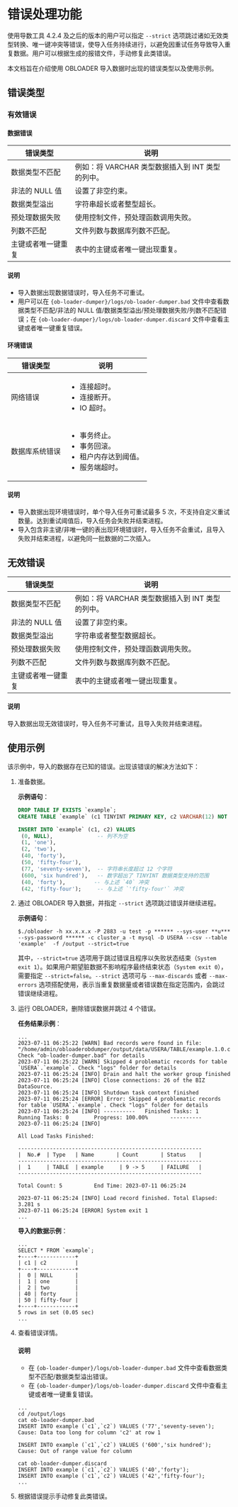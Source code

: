 # 错误处理功能

使用导数工具 4.2.4 及之后的版本的用户可以指定 `--strict` 选项跳过诸如无效类型转换、唯一键冲突等错误，使导入任务持续进行，以避免因重试任务导致导入重复数据。用户可以根据生成的报错文件，手动修复此类错误。

本文档旨在介绍使用 OBLOADER 导入数据时出现的错误类型以及使用示例。

## 错误类型

### 有效错误

#### 数据错误

|**错误类型** |**说明**|
|-------------|--------|
| 数据类型不匹配  |例如：将 VARCHAR 类型数据插入到 INT 类型的列中。 |
| 非法的 NULL 值 |设置了非空约束。 |
| 数据类型溢出 |字符串超长或者整型超长。 |
| 预处理数据失败  |使用控制文件，预处理函数调用失败。 |
| 列数不匹配  |文件列数与数据库列数不匹配。 |
| 主键或者唯一键重复  | 表中的主键或者唯一键出现重复。|

<main id="notice" type='explain'>
   <h4>说明</h4>
   <ul>
   <li>导入数据出现数据错误时，导入任务不可重试。</li>
   <li>用户可以在 <code>{ob-loader-dumper}/logs/ob-loader-dumper.bad</code> 文件中查看数据类型不匹配/非法的 NULL 值/数据类型溢出/预处理数据失败/列数不匹配错误；在 <code>{ob-loader-dumper}/logs/ob-loader-dumper.discard</code> 文件中查看主键或者唯一键重复错误。</li>
   </ul>
</main>

#### 环境错误

|**错误类型** |**说明**|
|--------|------|
| 网络错误  |<ul><li>连接超时。</li><li>连接断开。</li><li>IO 超时。</li></ul> |
| 数据库系统错误 |<ul><li>事务终止。</li><li>事务回滚。</li><li>租户内存达到阈值。</li><li>服务端超时。</li></ul> |

<main id="notice" type='explain'>
   <h4>说明</h4>
   <ul>
   <li>导入数据出现环境错误时，单个导入任务可重试最多 5 次，不支持自定义重试数量。达到重试阈值后，导入任务会失败并结束进程。</li>
   <li>导入包含非主键/非唯一键的表出现环境错误时，导入任务不会重试，且导入失败并结束进程，以避免同一批数据的二次插入。</li>
   </ul>
</main>

## 无效错误


|**错误类型** |**说明**|
|--------|------|
| 数据类型不匹配  |例如：将 VARCHAR 类型数据插入到 INT 类型的列中。 |
| 非法的 NULL 值 |设置了非空约束。 |
| 数据类型溢出 |字符串或者整型数据超长。 |
| 预处理数据失败  |使用控制文件，预处理函数调用失败。 |
| 列数不匹配  |文件列数与数据库列数不匹配。 |
| 主键或者唯一键重复  | 表中的主键或者唯一键出现重复。|

<main id="notice" type='explain'>
  <h4>说明</h4>
  <p>导入数据出现无效错误时，导入任务不可重试，且导入失败并结束进程。</p>
</main>

## 使用示例

该示例中，导入的数据存在已知的错误。出现该错误的解决方法如下：

1. 准备数据。

   **示例语句**：

   ```sql
   DROP TABLE IF EXISTS `example`;
   CREATE TABLE `example` (c1 TINYINT PRIMARY KEY, c2 VARCHAR(12) NOT NULL UNIQUE);

   INSERT INTO `example` (c1, c2) VALUES
    (0, NULL),              -- 列不为空
    (1, 'one'),
    (2, 'two'),
    (40, 'forty'),          
    (50, 'fifty-four'),     
    (77, 'seventy-seven'),  -- 字符串长度超过 12 个字符
    (600, 'six hundred'),   -- 数字超出了 TINYINT 数据类型支持的范围
    (40, 'forty'),         -- 与上述 `40` 冲突
    (42, 'fifty-four');     -- 与上述 `'fifty-four'` 冲突
   ```

2. 通过 OBLOADER 导入数据，并指定 `--strict` 选项跳过错误并继续进程。

   **示例语句**：

    ```shell
    $./obloader -h xx.x.x.x -P 2883 -u test -p ****** --sys-user **u*** --sys-password ****** -c cluster_a -t mysql -D USERA --csv --table 'example'  -f /output --strict=true
    ```

    其中，`--strict=true` 选项用于跳过错误且程序以失败状态结束（`System exit 1`）。如果用户期望脏数据不影响程序最终结束状态（`System exit 0`），需要指定 `--strict=false`。`--strict` 选项可与 `--max-discards` 或者 `--max-errors` 选项搭配使用，表示当重复数据量或者错误数在指定范围内，会跳过错误继续进程。

3. 运行 OBLOADER，删除错误数据并跳过 4 个错误。

   **任务结果示例**：

   ```shell
   ...
   2023-07-11 06:25:22 [WARN] Bad records were found in file: "/home/admin/obloaderobdumper/output/data/USERA/TABLE/example.1.0.csv". Check "ob-loader-dumper.bad" for details
   2023-07-11 06:25:22 [WARN] Skipped 4 problematic records for table `USERA`.`example`. Check "logs" folder for details
   2023-07-11 06:25:24 [INFO] Drain and halt the worker group finished
   2023-07-11 06:25:24 [INFO] Close connections: 26 of the BIZ DataSource.
   2023-07-11 06:25:24 [INFO] Shutdown task context finished
   2023-07-11 06:25:24 [ERROR] Error: Skipped 4 problematic records for table `USERA`.`example`. Check "logs" folder for details
   2023-07-11 06:25:24 [INFO] ----------   Finished Tasks: 1       Running Tasks: 0        Progress: 100.00%       ----------
   2023-07-11 06:25:24 [INFO]

   All Load Tasks Finished:

   ----------------------------------------------------------
   |  No.#  | Type   | Name       | Count       | Status    | 
   ----------------------------------------------------------    
   |  1     | TABLE  | example     | 9 -> 5     | FAILURE   |                
   ----------------------------------------------------------

   Total Count: 5          End Time: 2023-07-11 06:25:24

   2023-07-11 06:25:24 [INFO] Load record finished. Total Elapsed: 3.281 s
   2023-07-11 06:25:24 [ERROR] System exit 1
   ...
   ```

   **导入的数据示例**：

   ```shell
   ...
   SELECT * FROM `example`;
   +----+------------+
   | c1 | c2         |
   +----+------------+
   |  0 | NULL       |
   |  1 | one        |
   |  2 | two        |
   | 40 | forty      |
   | 50 | fifty-four |
   +----+------------+
   5 rows in set (0.05 sec)
   ...
   ```

4. 查看错误详情。

   <main id="notice" type='explain'>
      <h4>说明</h4>
      <ul>
      <li>在 <code>{ob-loader-dumper}/logs/ob-loader-dumper.bad</code> 文件中查看数据类型不匹配/数据类型溢出错误。</li>
      <li>在 <code>{ob-loader-dumper}/logs/ob-loader-dumper.discard</code> 文件中查看主键或者唯一键重复错误。</li>
      </ul>
   </main>

   ```shell
   ...
   cd /output/logs
   cat ob-loader-dumper.bad
   INSERT INTO example (`c1`,`c2`) VALUES ('77','seventy-seven');
   Cause: Data too long for column 'c2' at row 1   
   
   INSERT INTO example (`c1`,`c2`) VALUES ('600','six hundred');
   Cause: Out of range value for column

   cat ob-loader-dumper.discard
   INSERT INTO example (`c1`,`c2`) VALUES ('40','forty');
   INSERT INTO example (`c1`,`c2`) VALUES ('42','fifty-four');
   ...
   ```

5. 根据错误提示手动修复此类错误。